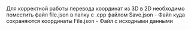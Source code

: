 Для корректной работы перевода координат из 3D в 2D необходимо поместить файл file.json в папку с .cpp файлом 
Save.json - Файл куда сохраняются координаты
File.json - Файл с исходными данными

